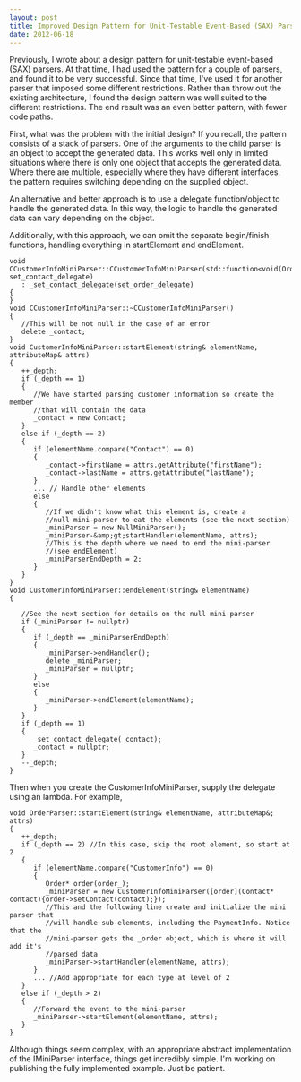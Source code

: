```yaml
---
layout: post
title: Improved Design Pattern for Unit-Testable Event-Based (SAX) Parsers
date: 2012-06-18
---
```


Previously, I wrote about a design pattern for unit-testable event-based (SAX) parsers. At that time, I had used the pattern for a couple of parsers, and found it to be very successful. Since that time, I've used it for another parser that imposed some different restrictions. Rather than throw out the existing architecture, I found the design pattern was well suited to the different restrictions. The end result was an even better pattern, with fewer code paths.

First, what was the problem with the initial design? If you recall, the pattern consists of a stack of parsers. One of the arguments to the child parser is an object to accept the generated data. This works well only in limited situations where there is only one object that accepts the generated data. Where there are multiple, especially where they have different interfaces, the pattern requires switching depending on the supplied object.

An alternative and better approach is to use a delegate function/object to handle the generated data. In this way, the logic to handle the generated data can vary depending on the object.

Additionally, with this approach, we can omit the separate begin/finish functions, handling everything in startElement and endElement.

```
void CCustomerInfoMiniParser::CCustomerInfoMiniParser(std::function<void(Order*)> set_contact_delegate)
   : _set_contact_delegate(set_order_delegate)
{
}
void CCustomerInfoMiniParser::~CCustomerInfoMiniParser()
{
   //This will be not null in the case of an error
   delete _contact;
}
void CustomerInfoMiniParser::startElement(string& elementName, attributeMap& attrs)
{
   ++_depth;
   if (_depth == 1)
   {
      //We have started parsing customer information so create the member
      //that will contain the data
      _contact = new Contact;
   }
   else if (_depth == 2)
   {
      if (elementName.compare("Contact") == 0)
      {
         _contact->firstName = attrs.getAttribute("firstName");
         _contact->lastName = attrs.getAttribute("lastName");
      }
      ... // Handle other elements
      else
      {
         //If we didn't know what this element is, create a
         //null mini-parser to eat the elements (see the next section)
         _miniParser = new NullMiniParser();
         _miniParser-&amp;gt;startHandler(elementName, attrs);
         //This is the depth where we need to end the mini-parser
         //(see endElement)
         _miniParserEndDepth = 2;
      }
   }
}
void CustomerInfoMiniParser::endElement(string& elementName)
{
   
   //See the next section for details on the null mini-parser
   if (_miniParser != nullptr)
   {
      if (_depth == _miniParserEndDepth)
      {
         _miniParser->endHandler();
         delete _miniParser;
         _miniParser = nullptr;
      }
      else
      {
         _miniParser->endElement(elementName);
      }
   }
   if (_depth == 1)
   {
      _set_contact_delegate(_contact);
      _contact = nullptr;
   }
   --_depth;
}
```

Then when you create the CustomerInfoMiniParser, supply the delegate using an lambda. For example,

```
void OrderParser::startElement(string& elementName, attributeMap&; attrs)
{
   ++_depth;
   if (_depth == 2) //In this case, skip the root element, so start at 2
   {
      if (elementName.compare("CustomerInfo") == 0)
      {
         Order* order(order_);
         _miniParser = new CustomerInfoMiniParser([order](Contact* contact){order->setContact(contact);});
         //This and the following line create and initialize the mini parser that
         //will handle sub-elements, including the PaymentInfo. Notice that the
         //mini-parser gets the _order object, which is where it will add it's
         //parsed data
         _miniParser->startHandler(elementName, attrs);
      }
      ... //Add appropriate for each type at level of 2
   }
   else if (_depth > 2)
   {
      //Forward the event to the mini-parser
      _miniParser->startElement(elementName, attrs);
   }
}
```

Although things seem complex, with an appropriate abstract implementation of the IMiniParser interface, things get incredibly simple. I'm working on publishing the fully implemented example. Just be patient.